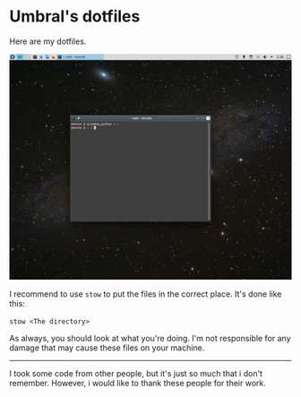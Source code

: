 # Umbral's dotfiles

Here are my dotfiles.

![Random image of my desktop](Screenshot_20201207_013819.png)

I recommend to use `stow` to put the files in the correct
place. It's done like this:

`stow <The directory>`

As always, you should look at what you're doing.
I'm not responsible for any damage that may cause
these files on your machine.

---

I took some code from other people, but it's just
so much that i don't remember. However, i would like
to thank these people for their work.

